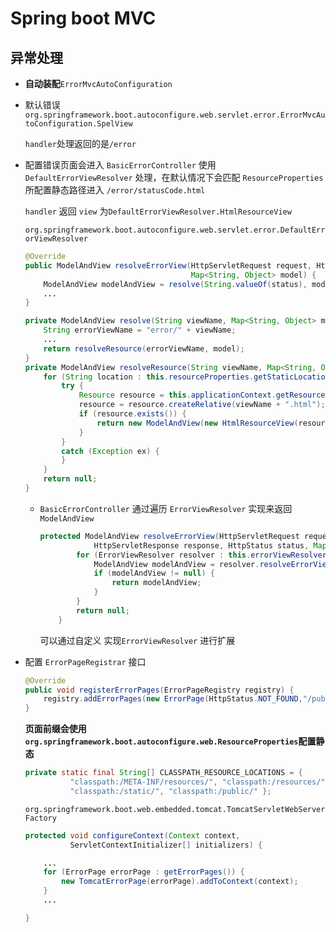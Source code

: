 # Spring boot MVC

## 异常处理

* **自动装配**`ErrorMvcAutoConfiguration`

* 默认错误 `org.springframework.boot.autoconfigure.web.servlet.error.ErrorMvcAutoConfiguration.SpelView`

  `handler`处理返回的是`/error`

* 配置错误页面会进入 `BasicErrorController` 使用 `DefaultErrorViewResolver` 处理，在默认情况下会匹配 `ResourceProperties`所配置静态路径进入 `/error/statusCode.html`

  `handler` 返回 `view` 为`DefaultErrorViewResolver.HtmlResourceView`

  `org.springframework.boot.autoconfigure.web.servlet.error.DefaultErrorViewResolver`

  ```java
  @Override
  public ModelAndView resolveErrorView(HttpServletRequest request, HttpStatus status,
                                       Map<String, Object> model) {
      ModelAndView modelAndView = resolve(String.valueOf(status), model);
      ...
  }
  
  private ModelAndView resolve(String viewName, Map<String, Object> model) {
      String errorViewName = "error/" + viewName;
      ...
      return resolveResource(errorViewName, model);
  }
  private ModelAndView resolveResource(String viewName, Map<String, Object> model) {
      for (String location : this.resourceProperties.getStaticLocations()) {
          try {
              Resource resource = this.applicationContext.getResource(location);
              resource = resource.createRelative(viewName + ".html");
              if (resource.exists()) {
                  return new ModelAndView(new HtmlResourceView(resource), model);
              }
          }
          catch (Exception ex) {
          }
      }
      return null;
  }
  ```
  * `BasicErrorController` 通过遍历 `ErrorViewResolver` 实现来返回 `ModelAndView`

    ```java
    protected ModelAndView resolveErrorView(HttpServletRequest request,
    			HttpServletResponse response, HttpStatus status, Map<String, Object> model) {
    		for (ErrorViewResolver resolver : this.errorViewResolvers) {
    			ModelAndView modelAndView = resolver.resolveErrorView(request, status, model);
    			if (modelAndView != null) {
    				return modelAndView;
    			}
    		}
    		return null;
    	}
    ```

    可以通过自定义 实现`ErrorViewResolver` 进行扩展

* 配置 `ErrorPageRegistrar` 接口 

  ```java
  @Override
  public void registerErrorPages(ErrorPageRegistry registry) {
      registry.addErrorPages(new ErrorPage(HttpStatus.NOT_FOUND,"/public/400.html"));
  }
  ```

  **页面前缀会使用 `org.springframework.boot.autoconfigure.web.ResourceProperties`配置静态**

  ```java
  private static final String[] CLASSPATH_RESOURCE_LOCATIONS = {
  			"classpath:/META-INF/resources/", "classpath:/resources/",
  			"classpath:/static/", "classpath:/public/" };
  ```

  `org.springframework.boot.web.embedded.tomcat.TomcatServletWebServerFactory`

  ```java
  protected void configureContext(Context context,
  			ServletContextInitializer[] initializers) {
  
      ...
      for (ErrorPage errorPage : getErrorPages()) {
          new TomcatErrorPage(errorPage).addToContext(context);
      }
      ...
  
  }
  ```

  